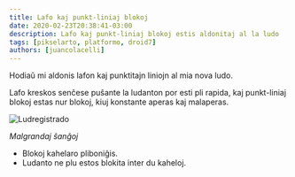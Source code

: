 ```yaml
---
title: Lafo kaj punkt-liniaj blokoj
date: 2020-02-23T20:38:41-03:00
description: Lafo kaj punkt-liniaj blokoj estis aldonitaj al la ludo
tags: [pikselarto, platformo, droid7]
authors: [juancolacelli]
---
```


Hodiaŭ mi aldonis lafon kaj punktitajn liniojn al mia nova ludo.

Lafo kreskos senĉese puŝante la ludanton por esti pli rapida, kaj punkt-liniaj blokoj estas nur blokoj, kiuj konstante aperas kaj malaperas.

![Ludregistrado](recording.gif)

*Malgrandaj ŝanĝoj*
- Blokoj kahelaro pliboniĝis.
- Ludanto ne plu estos blokita inter du kaheloj.
